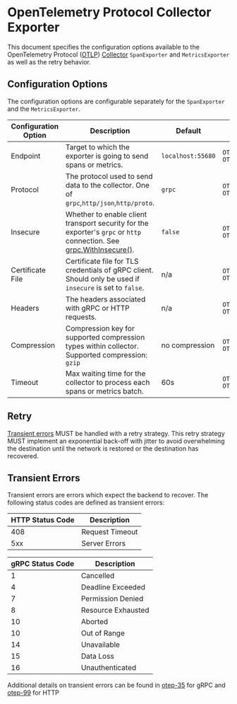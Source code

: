 # OpenTelemetry Protocol Collector Exporter

This document specifies the configuration options available to the OpenTelemetry Protocol ([OTLP](https://github.com/open-telemetry/oteps/blob/master/text/0035-opentelemetry-protocol.md)) [Collector](https://github.com/open-telemetry/opentelemetry-collector) `SpanExporter` and `MetricsExporter` as well as the retry behavior.

## Configuration Options

The configuration options are configurable separately for the `SpanExporter` and the `MetricsExporter`.

| Configuration Option | Description                                                  | Default           | Env variable                                                 |
| -------------------- | ------------------------------------------------------------ | ----------------- | ------------------------------------------------------------ |
| Endpoint             | Target to which the exporter is going to send spans or metrics. | `localhost:55680` | `OTEL_EXPORTER_OTLP_SPAN_ENDPOINT` `OTEL_EXPORTER_OTLP_METRIC_ENDPOINT` |
| Protocol             | The protocol used to send data to the collector. One of `grpc`,`http/json`,`http/proto`. | `grpc`               | `OTEL_EXPORTER_OTLP_SPAN_PROTOCOL` `OTEL_EXPORTER_OTLP_METRIC_PROTOCOL` |
| Insecure             | Whether to enable client transport security for the exporter's `grpc` or `http` connection. See [grpc.WithInsecure()](https://godoc.org/google.golang.org/grpc#WithInsecure). | `false`           | `OTEL_EXPORTER_OTLP_SPAN_INSECURE` `OTEL_EXPORTER_OTLP_METRIC_INSECURE` |
| Certificate File     | Certificate file for TLS credentials of gRPC client. Should only be used if `insecure` is set to `false`. | n/a               | `OTEL_EXPORTER_OTLP_SPAN_CERTIFICATE` `OTEL_EXPORTER_OTLP_METRIC_CERTIFICATE` |
| Headers              | The headers associated with gRPC or HTTP requests.                   | n/a               | `OTEL_EXPORTER_OTLP_SPAN_HEADERS` `OTEL_EXPORTER_OTLP_METRIC_HEADERS` |
| Compression          | Compression key for supported compression types within collector. Supported compression: `gzip`| no compression              | `OTEL_EXPORTER_OTLP_SPAN_COMPRESSION` `OTEL_EXPORTER_OTLP_METRIC_COMPRESSION` |
| Timeout              | Max waiting time for the collector to process each spans or metrics batch. | 60s               | `OTEL_EXPORTER_OTLP_SPAN_TIMEOUT` `OTEL_EXPORTER_OTLP_METRIC_TIMEOUT` |

## Retry

[Transient errors](#transient-errors) MUST be handled with a retry strategy. This retry strategy MUST implement an exponential back-off with jitter to avoid overwhelming the destination until the network is restored or the destination has recovered. 

## Transient Errors
Transient errors are errors which expect the backend to recover. The following status codes are defined as transient errors:

| HTTP Status Code | Description |
| ---------------- | ----------- |
| 408 | Request Timeout |
| 5xx | Server Errors |

| gRPC Status Code | Description |
| ---------------- | ----------- |
| 1  | Cancelled |
| 4  | Deadline Exceeded |
| 7  | Permission Denied |
| 8  | Resource Exhausted |
| 10 | Aborted |
| 10 | Out of Range |
| 14 | Unavailable |
| 15 | Data Loss |
| 16 | Unauthenticated |

Additional details on transient errors can be found in [otep-35](https://github.com/open-telemetry/oteps/blob/master/text/0035-opentelemetry-protocol.md#export-response) for gRPC and [otep-99](https://github.com/open-telemetry/oteps/blob/master/text/0099-otlp-http.md#failures) for HTTP
